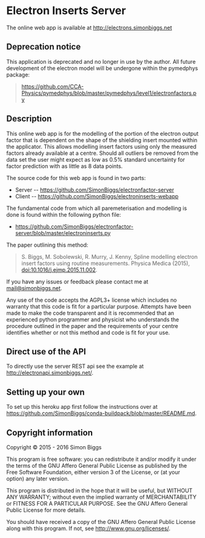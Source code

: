 # Electron Inserts Server

The online web app is available at http://electrons.simonbiggs.net

## Deprecation notice

This application is deprecated and no longer in use by the author. All future development of the electron model will be undergone within the pymedphys package:

> https://github.com/CCA-Physics/pymedphys/blob/master/pymedphys/level1/electronfactors.py

## Description

This online web app is for the modelling of the portion of the electron output factor that is dependent on the shape of the shielding insert mounted within the applicator. This allows modelling insert factors using only the measured factors already available at a centre. Should all outliers be removed from the data set the user might expect as low as 0.5% standard uncertainty for factor prediction with as little as 8 data points.

The source code for this web app is found in two parts:

 * Server -- https://github.com/SimonBiggs/electronfactor-server
 * Client -- https://github.com/SimonBiggs/electroninserts-webapp
 
The fundamental code from which all paremeterisation and modelling is done is found within the following python file:

 * https://github.com/SimonBiggs/electronfactor-server/blob/master/electroninserts.py

The paper outlining this method:

 > S. Biggs, M. Sobolewski, R. Murry, J. Kenny, Spline modelling electron insert factors using routine measurements. Physica Medica (2015), [doi:10.1016/j.ejmp.2015.11.002](http://dx.doi.org/10.1016/j.ejmp.2015.11.002).

If you have any issues or feedback please contact me at mail@simonbiggs.net.

Any use of the code accepts the AGPL3+ license which includes no warranty that this code is fit for a particular purpose. Attempts have been made to make the code transparent and it is recommended that an experienced python programmer and physicist who understands the procedure outlined in the paper and the requirements of your centre identifies whether or not this method and code is fit for your use.


## Direct use of the API

To directly use the server REST api see the example at http://electronapi.simonbiggs.net/.

## Setting up your own
To set up this heroku app first follow the instructions over at https://github.com/SimonBiggs/conda-buildpack/blob/master/README.md.


## Copyright information
Copyright &#169; 2015 - 2016  Simon Biggs

This program is free software: you can redistribute it and/or modify
it under the terms of the GNU Affero General Public License as published
by the Free Software Foundation, either version 3 of the License, or
(at your option) any later version.

This program is distributed in the hope that it will be useful,
but WITHOUT ANY WARRANTY; without even the implied warranty of
MERCHANTABILITY or FITNESS FOR A PARTICULAR PURPOSE.  See the
GNU Affero General Public License for more details.

You should have received a copy of the GNU Affero General Public License
along with this program.  If not, see <http://www.gnu.org/licenses/>.
